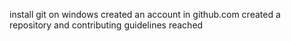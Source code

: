 install git on windows
created an account in github.com
created a repository and contributing guidelines reached